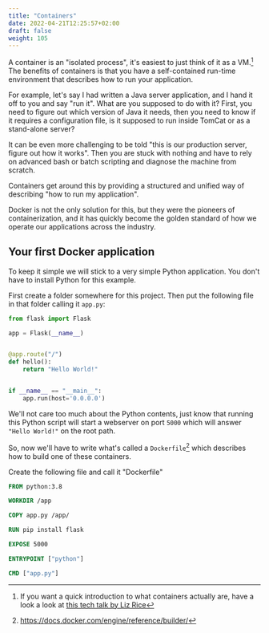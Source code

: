 ```yaml
---
title: "Containers"
date: 2022-04-21T12:25:57+02:00
draft: false
weight: 105
---
```


A container is an "isolated process", it's easiest to just think of it 
as a VM.[^1] The benefits of containers is that you have a self-contained 
run-time environment that describes how to run your application.

For example, let's say I had written a Java server application, and I hand 
it off to you and say "run it". What are you supposed to do with it? First,
you need to figure out which version of Java it needs, then you need to know 
if it requires a configuration file, is it supposed to run inside TomCat or 
as a stand-alone server?

It can be even more challenging to be told "this is our production server, 
figure out how it works". Then you are stuck with nothing and have to rely
on advanced bash or batch scripting and diagnose the machine from scratch.

Containers get around this by providing a structured and unified way of 
describing "how to run my application".

Docker is not the only solution for this, but they were the pioneers of 
containerization, and it has quickly become the golden standard of how 
we operate our applications across the industry.

## Your first Docker application
To keep it simple we will stick to a very simple Python application. You 
don't have to install Python for this example.

First create a folder somewhere for this project. Then put the following 
file in that folder calling it `app.py`:

```python
from flask import Flask

app = Flask(__name__)


@app.route("/")
def hello():
    return "Hello World!"


if __name__ == "__main__":
    app.run(host='0.0.0.0')
```

We'll not care too much about the Python contents, just know that running
this Python script will start a webserver on port `5000` which will answer
`"Hello World!"` on the root path.

So, now we'll have to write what's called a `Dockerfile`[^2] which describes 
how to build one of these containers.

Create the following file and call it "Dockerfile"
```Dockerfile
FROM python:3.8

WORKDIR /app

COPY app.py /app/

RUN pip install flask

EXPOSE 5000

ENTRYPOINT ["python"]

CMD ["app.py"]
```

[^1]: If you want a quick introduction to what containers actually are, 
have a look a look at 
[this tech talk by Liz Rice](https://www.youtube.com/watch?v=8fi7uSYlOdc) 
[^2]: https://docs.docker.com/engine/reference/builder/
